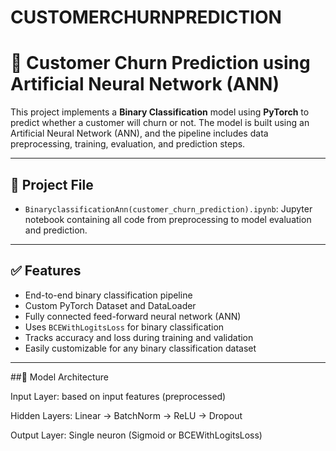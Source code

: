 # CUSTOMERCHURNPREDICTION

# 🔄 Customer Churn Prediction using Artificial Neural Network (ANN)

This project implements a **Binary Classification** model using **PyTorch** to predict whether a customer will churn or not. The model is built using an Artificial Neural Network (ANN), and the pipeline includes data preprocessing, training, evaluation, and prediction steps.

---

## 📁 Project File

- `BinaryclassificationAnn(customer_churn_prediction).ipynb`: Jupyter notebook containing all code from preprocessing to model evaluation and prediction.

---

## ✅ Features

- End-to-end binary classification pipeline
- Custom PyTorch Dataset and DataLoader
- Fully connected feed-forward neural network (ANN)
- Uses `BCEWithLogitsLoss` for binary classification
- Tracks accuracy and loss during training and validation
- Easily customizable for any binary classification dataset

---

##🧠 Model Architecture


Input Layer: based on input features (preprocessed)

Hidden Layers: Linear → BatchNorm → ReLU → Dropout

Output Layer: Single neuron (Sigmoid or BCEWithLogitsLoss)
